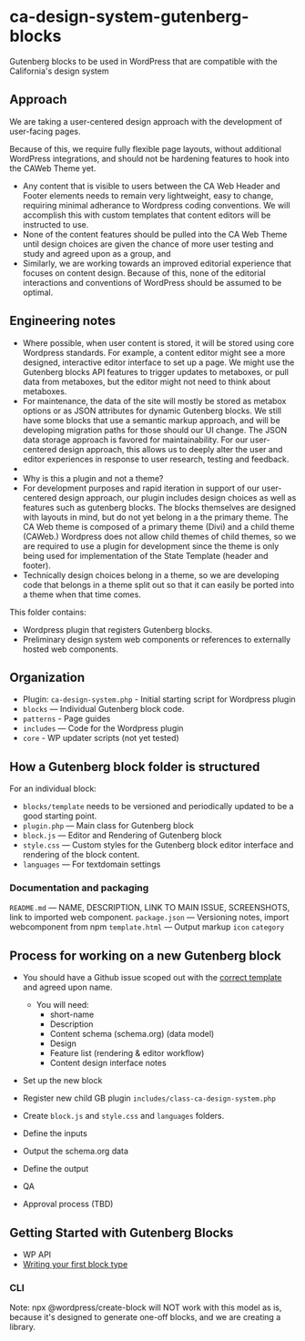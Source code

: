 # ca-design-system-gutenberg-blocks
Gutenberg blocks to be used in WordPress that are compatible with the California's design system


 ## Approach
We are taking a user-centered design approach with the development of user-facing pages.

Because of this, we require fully flexible page layouts, without additional WordPress integrations, and should not be hardening features to hook into the CAWeb Theme yet.

 * Any content that is visible to users between the CA Web Header and Footer elements needs to remain very lightweight, easy to change, requiring minimal adherance to Wordpress coding conventions. We will accomplish this with custom templates that content editors will be instructed to use. 
 * None of the content features should be pulled into the CA Web Theme until design choices are given the chance of more user testing and study and agreed upon as a group, and 
 * Similarly, we are working towards an improved editorial experience that focuses on content design. Because of this, none of the editorial interactions and conventions of WordPress should be assumed to be optimal.
 
 ## Engineering notes
 * Where possible, when user content is stored, it will be stored using core Wordpress standards. For example, a content editor might see a more designed, interactive editor interface to set up a page. We might use the Gutenberg blocks API features to trigger updates to metaboxes, or pull data from metaboxes, but the editor might not need to think about metaboxes. 
 * For maintenance, the data of the site will mostly be stored as metabox options or as JSON attributes for dynamic Gutenberg blocks. We still have some blocks that use a semantic markup approach, and will be developing migration paths for those should our UI change. The JSON data storage approach is favored for maintainability. For our user-centered design approach, this allows us to deeply alter the user and editor experiences in response to user research, testing and feedback.
 * 
 * Why is this a plugin and not a theme?
 * For development purposes and rapid iteration in support of our user-centered design approach, our plugin includes design choices as well as features such as gutenberg blocks. The blocks themselves are designed with layouts in mind, but do not yet belong in a the primary theme. The CA Web theme is composed of a primary theme (Divi) and a child theme (CAWeb.) Wordpress does not allow child themes of child themes, so we are required to use a plugin for development since the theme is only being used for implementation of the State Template (header and footer).
 * Technically design choices belong in a theme, so we are developing code that belongs in a theme split out so that it can easily be ported into a theme when that time comes.


This folder contains: 

* Wordpress plugin that registers Gutenberg blocks.
* Preliminary design system web components or references to externally hosted web components.

## Organization

* Plugin: `ca-design-system.php` - Initial starting script for Wordpress plugin
* `blocks` — Individual Gutenberg block code.
* `patterns` - Page guides
* `includes` — Code for the Wordpress plugin
* `core` - WP updater scripts (not yet tested)

## How a Gutenberg block folder is structured

For an individual block:
* `blocks/template` needs to be versioned and periodically updated to be a good starting point.
* `plugin.php` — Main class for Gutenberg block
* `block.js` — Editor and Rendering of Gutenberg block
* `style.css` — Custom styles for the Gutenberg block editor interface and rendering of the block content.
* `languages` — For textdomain settings

### Documentation and packaging
`README.md` — NAME, DESCRIPTION, LINK TO MAIN ISSUE, SCREENSHOTS, link to imported web component.
`package.json` — Versioning notes, import webcomponent from npm
`template.html` — Output markup
`icon` 
`category`

## Process for working on a new Gutenberg block

* You should have a Github issue scoped out with the [correct template]() and agreed upon name.
    * You will need: 
        * short-name
        * Description
        * Content schema (schema.org) (data model)
        * Design 
        * Feature list (rendering & editor workflow)
        * Content design interface notes  

* Set up the new block
* Register new child GB plugin `includes/class-ca-design-system.php`
* Create `block.js` and `style.css` and `languages` folders.
* Define the inputs
* Output the schema.org data
* Define the output
* QA
* Approval process (TBD)

## Getting Started with Gutenberg Blocks
* WP API
* [Writing your first block type](https://developer.wordpress.org/block-editor/how-to-guides/block-tutorial/writing-your-first-block-type/)

### CLI
Note: npx @wordpress/create-block will NOT work with this model as is, because it's designed to generate one-off blocks, and we are creating a library.